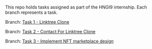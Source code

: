 This repo holds tasks assigned as part of the HNGI9 internship. Each branch represents a task.

Branch: [Task 1 - Linktree Clone](https://github.com/FatumaA/hngi9/tree/Task-1---Linktree-clone)

Branch: [Task 2 - Contact For Linktree Clone](https://github.com/FatumaA/hngi9/tree/Task-2---Add-Contact-to-LinkTree-clone)

Branch: [Task 3 - Implement NFT marketplace design](https://github.com/FatumaA/hngi9/tree/Task-2---Add-Contact-to-LinkTree-clone)
